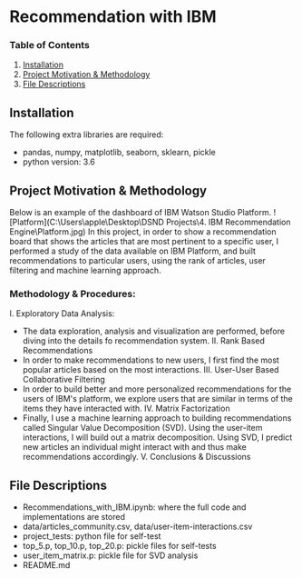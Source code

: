 # Recommendation with IBM
### Table of Contents

1. [Installation](#installation)
2. [Project Motivation & Methodology](#motivation)
3. [File Descriptions](#files)

## Installation 
The following extra libraries are required:
- pandas, numpy, matplotlib, seaborn, sklearn, pickle
- python version: 3.6

## Project Motivation & Methodology 

Below is an example of the dashboard of IBM Watson Studio Platform.
![Platform](C:\Users\apple\Desktop\DSND Projects\4. IBM Recommendation Engine\Platform.jpg)
In this project, in order to show a recommendation board that shows the articles that are most pertinent to a specific user, I performed a study of the data available on IBM Platform, and built recommendations to particular users, using the rank of articles, user filtering and machine learning approach.

### Methodology & Procedures:
I. Exploratory Data Analysis:
- The data exploration, analysis and visualization are performed, before diving into the details fo recommendation system.
II. Rank Based Recommendations
- In order to make recommendations to new users, I first find the most popular articles based on the most interactions. 
III. User-User Based Collaborative Filtering
- In order to build better and more personalized recommendations for the users of IBM's platform, we explore users that are similar in terms of the items they have interacted with. 
IV. Matrix Factorization
- Finally, I use a machine learning approach to building recommendations called Singular Value Decomposition (SVD). Using the user-item interactions, I will build out a matrix decomposition. Using SVD, I  predict new articles an individual might interact with and thus make recommendations accordingly.
V. Conclusions & Discussions

## File Descriptions 
- Recommendations_with_IBM.ipynb: where the full code and implementations are stored
- data/articles_community.csv, data/user-item-interactions.csv
- project_tests: python file for self-test
- top_5.p, top_10.p, top_20.p: pickle files for self-tests
- user_item_matrix.p: pickle file for SVD analysis
- README.md
